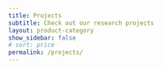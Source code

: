 ```yaml
---
title: Projects
subtitle: Check out our research projects
layout: product-category
show_sidebar: false
# sort: price
permalink: /projects/
--- 
```



<!-- Things to talk about:
CJ's robustness project (all of CJ's work)
Simon's requirements project (the two papers)
Yining and Sumon's fairness work (ASE paper)
Parv's STL/RL project (ICCPS and NFM work)
Saloni's Kafka project (ABZ paper)
Leo's Alloy visualization project 
Ian's TLA+ project
Andy's MPC project -->